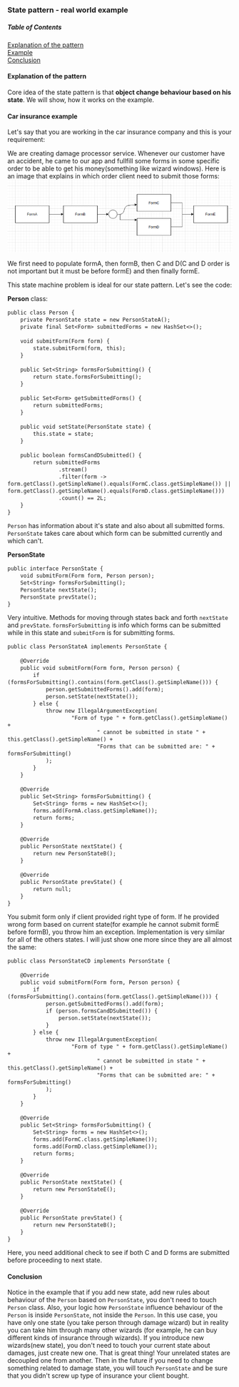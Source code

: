 ### State pattern - real world example

##### Table of Contents


[Explanation of the pattern](#state-pattern-explanation)  
[Example](#example)  
[Conclusion](#conclusion)  

<a name="state-pattern-explanation"/>

#### Explanation of the pattern

Core idea of the state pattern is that **object change behaviour based on his state**. We will show, how it works on the example.

<a name="example"/>

#### Car insurance example

Let's say that you are working in the car insurance company and this is your requirement: 

We are creating damage processor service. Whenever our customer have an accident, he came to our app and fullfill some forms in some specific order to be able to get his money(something like wizard windows). 
Here is an image that explains in which order client need to submit those forms:
![forms](state.png)

We first need to populate formA, then formB, then C and D(C and D order is not important but it must be before formE) and then finally formE.

This state machine problem is ideal for our state pattern. Let's see the code:

**Person** class:

```
public class Person {
    private PersonState state = new PersonStateA();
    private final Set<Form> submittedForms = new HashSet<>();

    void submitForm(Form form) {
        state.submitForm(form, this);
    }

    public Set<String> formsForSubmitting() {
        return state.formsForSubmitting();
    }

    public Set<Form> getSubmittedForms() {
        return submittedForms;
    }

    public void setState(PersonState state) {
        this.state = state;
    }

    public boolean formsCandDSubmitted() {
        return submittedForms
                .stream()
                .filter(form -> form.getClass().getSimpleName().equals(FormC.class.getSimpleName()) || form.getClass().getSimpleName().equals(FormD.class.getSimpleName()))
                .count() == 2L;
    }
}
```
`Person` has information about it's state and also about all submitted forms. `PersonState` takes care about which form can be submitted currently and which can't.

**PersonState**

```
public interface PersonState {
    void submitForm(Form form, Person person);
    Set<String> formsForSubmitting();
    PersonState nextState();
    PersonState prevState();
}
```
Very intuitive. Methods for moving through states back and forth `nextState` and `prevState`. `formsForSubmitting`
is info which forms can be submitted while in this state and `submitForm` is for submitting forms.

```
public class PersonStateA implements PersonState {

    @Override
    public void submitForm(Form form, Person person) {
        if (formsForSubmitting().contains(form.getClass().getSimpleName())) {
            person.getSubmittedForms().add(form);
            person.setState(nextState());
        } else {
            throw new IllegalArgumentException(
                    "Form of type " + form.getClass().getSimpleName() +
                            " cannot be submitted in state " + this.getClass().getSimpleName() +
                            "Forms that can be submitted are: " + formsForSubmitting()
            );
        }
    }

    @Override
    public Set<String> formsForSubmitting() {
        Set<String> forms = new HashSet<>();
        forms.add(FormA.class.getSimpleName());
        return forms;
    }

    @Override
    public PersonState nextState() {
        return new PersonStateB();
    }

    @Override
    public PersonState prevState() {
        return null;
    }
}
```
You submit form only if client provided right type of form. If he provided wrong form based on current state(for example he cannot submit formE before formB), you throw him an exception.
Implementation is very similar for all of the others states. I will just show one more since they are all almost the same:
```
public class PersonStateCD implements PersonState {

    @Override
    public void submitForm(Form form, Person person) {
        if (formsForSubmitting().contains(form.getClass().getSimpleName())) {
            person.getSubmittedForms().add(form);
            if (person.formsCandDSubmitted()) {
                person.setState(nextState());
            }
        } else {
            throw new IllegalArgumentException(
                    "Form of type " + form.getClass().getSimpleName() +
                            " cannot be submitted in state " + this.getClass().getSimpleName() +
                            "Forms that can be submitted are: " + formsForSubmitting()
            );
        }
    }

    @Override
    public Set<String> formsForSubmitting() {
        Set<String> forms = new HashSet<>();
        forms.add(FormC.class.getSimpleName());
        forms.add(FormD.class.getSimpleName());
        return forms;
    }

    @Override
    public PersonState nextState() {
        return new PersonStateE();
    }

    @Override
    public PersonState prevState() {
        return new PersonStateB();
    }
}
```
Here, you need additional check to see if both C and D forms are submitted before proceeding to next state.

<a name="conclusion"/>

#### Conclusion

Notice in the example that if you add new state, add new rules about behaviour of the `Person` based on `PersonState`, you don't need to touch `Person` class.
 Also, your logic how `PersonState` influence behaviour of the `Person` is inside `PersonState`, not inside the `Person`. 
 In this use case, you have only one state (you take person through damage wizard) but in reality you can take him through many other wizards
 (for example, he can buy different kinds of insurance through wizards). If you introduce new wizards(new state), you don't need to touch your current state about damages, just create new one.
 That is great thing! Your unrelated states are decoupled one from another. Then in the future if you need to change something related to damage state, you will touch `PersonState` and be sure that you didn't screw up type of insurance your client bought.


